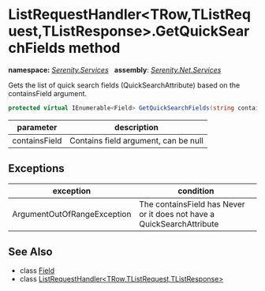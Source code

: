 # ListRequestHandler&lt;TRow,TListRequest,TListResponse&gt;.GetQuickSearchFields method
**namespace:** *[Serenity.Services](../../README.md#serenity.services-namespace)*   **assembly**: *[Serenity.Net.Services](../../README.md)*

Gets the list of quick search fields (QuickSearchAttribute) based on the containsField argument.

```csharp
protected virtual IEnumerable<Field> GetQuickSearchFields(string containsField)
```

| parameter | description |
| --- | --- |
| containsField | Contains field argument, can be null |

## Exceptions

| exception | condition |
| --- | --- |
| ArgumentOutOfRangeException | The containsField has Never or it does not have a QuickSearchAttribute |

## See Also

* class [Field](../Serenity.Net.Entity/../../Serenity.Data/Field.md)
* class [ListRequestHandler&lt;TRow,TListRequest,TListResponse&gt;](../ListRequestHandler-3.md)